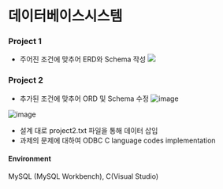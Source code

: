 # 데이터베이스시스템

### Project 1 
- 주어진 조건에 맞추어 ERD와 Schema 작성
![](https://user-images.githubusercontent.com/63996052/164456589-14c694e3-49d2-4412-a89b-9b2173235f7e.png)

### Project 2
- 추가된 조건에 맞추어 ORD 및 Schema 수정
![image](https://user-images.githubusercontent.com/63996052/164456916-0ab2fc41-2166-4edf-90e7-872fc8c60a29.png)

![image](https://user-images.githubusercontent.com/63996052/169127688-9bd4a8fc-3e27-4711-b5d1-1433e19b3de5.png)


- 설계 대로 project2.txt 파일을 통해 데이터 삽입
- 과제의 문제에 대하여 ODBC C language codes implementation


#### Environment
MySQL (MySQL Workbench), C(Visual Studio)
